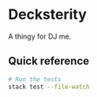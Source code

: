 # Decksterity

A thingy for DJ me.


## Quick reference

```sh
# Run the tests
stack test --file-watch
```

